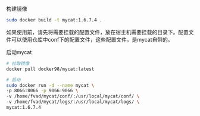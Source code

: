 构建镜像

```bash
sudo docker build -t mycat:1.6.7.4 .
```

如果使用前，请先将需要挂载的配置文件，放在宿主机需要挂载的目录下。配置文件可以使用仓库中conf下的配置文件，这些配置文件，是mycat自带的。

启动mycat

```bash
# 拉取镜像
docker pull docker98/mycat:latest

# 启动
sudo docker run -d --name mycat \
-p 8066:8066 -p 9066:9066 \
-v /home/fvad/mycat/conf/:/usr/local/mycat/conf/ \
-v /home/fvad/mycat/logs/:/usr/local/mycat/logs/ \
mycat:1.6.7.4
```
